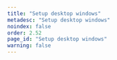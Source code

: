```yaml
---
title: "Setup desktop windows"
metadesc: "Setup desktop windows"
noindex: false
order: 2.52
page_id: "Setup desktop windows"
warning: false
---
```


